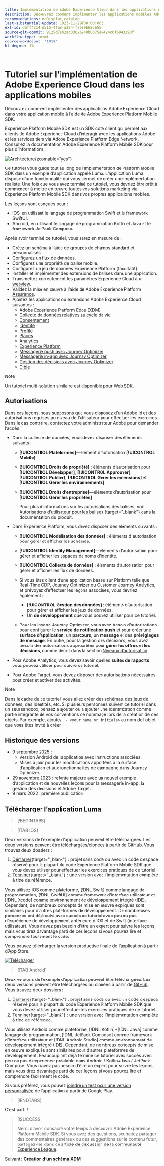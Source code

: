 ```yaml
---
title: Implémentation de Adobe Experience Cloud dans les applications mobiles - Présentation du tutoriel
description: Découvrez comment implémenter les applications mobiles Adobe Experience Cloud. Ce tutoriel vous guide tout au long de l'implémentation des applications Experience Cloud dans un exemple d'application Swift.
recommendations: noDisplay,catalog
last-substantial-update: 2023-11-29T00:00:00Z
exl-id: daff4214-d515-4fad-a224-f7589b685b55
source-git-commit: 9129d7ab2ac33626240b0375e6424c0f6943290f
workflow-type: tm+mt
source-wordcount: '1018'
ht-degree: 1%

---
```


# Tutoriel sur l’implémentation de Adobe Experience Cloud dans les applications mobiles

Découvrez comment implémenter des applications Adobe Experience Cloud dans votre application mobile à l’aide de Adobe Experience Platform Mobile SDK.

Experience Platform Mobile SDK est un SDK côté client qui permet aux clients de Adobe Experience Cloud d’interagir avec les applications Adobe et les services tiers via Adobe Experience Platform Edge Network. Consultez la [documentation Adobe Experience Platform Mobile SDK](https://developer.adobe.com/client-sdks/home/) pour plus d’informations.

![Architecture](assets/architecture.png){zoomable="yes"}


Ce tutoriel vous guide tout au long de l’implémentation de Platform Mobile SDK dans un exemple d’application appelé Luma. L’application Luma dispose d’une fonctionnalité qui vous permet de créer une implémentation réaliste. Une fois que vous avez terminé ce tutoriel, vous devriez être prêt à commencer à mettre en œuvre toutes vos solutions marketing via Experience Platform Mobile SDK dans vos propres applications mobiles.

Les leçons sont conçues pour :

* iOS, en utilisant le langage de programmation Swift et le framework SwiftUI.
* Android, en utilisant le langage de programmation Kotlin et Java et le framework JetPack Compose.

Après avoir terminé ce tutoriel, vous serez en mesure de :

* Créez un schéma à l’aide de groupes de champs standard et personnalisés.
* Configurez un flux de données.
* Configurez une propriété de balise mobile.
* Configurez un jeu de données Experience Platform (facultatif).
* Installer et implémenter des extensions de balises dans une application.
* Transmettez correctement les paramètres Experience Cloud à un [webview](web-views.md).
* Validez la mise en œuvre à l’aide de [Adobe Experience Platform Assurance](assurance.md).
* Ajoutez les applications ou extensions Adobe Experience Cloud suivantes :
   * [Adobe Experience Platform Edge (XDM)](events.md)
   * [Collecte de données relatives au cycle de vie](lifecycle-data.md)
   * [Consentement](consent.md)
   * [Identité](identity.md)
   * [Profile](profile.md)
   * [Places](places.md)
   * [Analytics](analytics.md)
   * [Experience Platform](platform.md)
   * [Messagerie push avec Journey Optimizer](journey-optimizer-push.md)
   * [Messagerie in-app avec Journey Optimizer](journey-optimizer-inapp.md)
   * [Gestion des décisions avec Journey Optimizer](journey-optimizer-offers.md)
   * [Cible](target.md)


>[!NOTE]
>
>Un tutoriel multi-solution similaire est disponible pour [Web SDK](../tutorial-web-sdk/overview.md).

## Autorisations

Dans ces leçons, nous supposons que vous disposez d’un Adobe Id et des autorisations requises au niveau de l’utilisateur pour effectuer les exercices. Dans le cas contraire, contactez votre administrateur Adobe pour demander l’accès.

* Dans la collecte de données, vous devez disposer des éléments suivants :
   * **[!UICONTROL Plateformes]**—élément d&#39;autorisation **[!UICONTROL Mobile]**
   * **[!UICONTROL Droits de propriété]** : éléments d’autorisation pour **[!UICONTROL Développer]**, **[!UICONTROL Approuver]**, **[!UICONTROL Publier]**, **[!UICONTROL Gérer les extensions]** et **[!UICONTROL Gérer les environnements]**.
   * **[!UICONTROL Droits d’entreprise]**—éléments d’autorisation pour **[!UICONTROL Gérer les propriétés]**

     Pour plus d’informations sur les autorisations des balises, voir [ Autorisations d’utilisateur pour les balises ](https://experienceleague.adobe.com/fr/docs/experience-platform/tags/admin/user-permissions){target="_blank"} dans la documentation du produit.
* Dans Experience Platform, vous devez disposer des éléments suivants :
   * **[!UICONTROL Modélisation des données]** : éléments d&#39;autorisation pour gérer et afficher les schémas.
   * **[!UICONTROL Identity Management]**—éléments d&#39;autorisation pour gérer et afficher les espaces de noms d&#39;identité.
   * **[!UICONTROL Collecte de données]** : éléments d’autorisation pour gérer et afficher les flux de données.

   * Si vous êtes client d’une application basée sur Platform telle que Real-Time CDP, Journey Optimizer ou Customer Journey Analytics, et prévoyez d’effectuer les leçons associées, vous devriez également :
      * **[!UICONTROL Gestion des données]** : éléments d’autorisation pour gérer et afficher les jeux de données.
      * Un **de développement** que vous pouvez utiliser pour ce tutoriel.

   * Pour les leçons Journey Optimizer, vous avez besoin d’autorisations pour configurer le **service de notification push** et pour créer une **surface d’application**, un **parcours**, un **message** et des **préréglages de message**. En outre, pour la gestion des décisions, vous avez besoin des autorisations appropriées pour **gérer les offres** et **les décisions**, comme décrit dans la section [Niveaux d’autorisation](https://experienceleague.adobe.com/fr/docs/journey-optimizer/using/access-control/high-low-permissions).

* Pour Adobe Analytics, vous devez savoir quelles **suites de rapports** vous pouvez utiliser pour suivre ce tutoriel.

* Pour Adobe Target, vous devez disposer des autorisations nécessaires pour créer et activer des activités.


>[!NOTE]
>
>Dans le cadre de ce tutoriel, vous allez créer des schémas, des jeux de données, des identités, etc. Si plusieurs personnes suivent ce tutoriel dans un seul sandbox, pensez à ajouter ou à ajouter une identification comme partie intégrante de vos conventions de nommage lors de la création de ces objets. Par exemple, ajoutez ` - <your name or initials>` au nom de l’objet que vous êtes invité à créer.

## Historique des versions

* 9 septembre 2025 :
   * Version Android de l’application avec instructions associées.
   * Mises à jour pour les modifications apportées à la surface d’application et aux fonctionnalités de campagne dans Journey Optimizer.
* 29 novembre 2023 : refonte majeure avec un nouvel exemple d’application et de nouvelles leçons pour la messagerie in-app, la gestion des décisions et Adobe Target.
* 9 mars 2022 : première publication

## Télécharger l’application Luma

>[!BEGINTABS]

>[!TAB iOS]

Deux versions de l’exemple d’application peuvent être téléchargées. Les deux versions peuvent être téléchargées/clonées à partir de [GitHub](https://github.com/Adobe-Marketing-Cloud/Luma-iOS-Mobile-App). Vous trouvez deux dossiers :

1. [Démarrer](https://github.com/Adobe-Marketing-Cloud/Luma-iOS-Mobile-App){target="_blank"} : projet sans code ou avec un code d’espace réservé pour la plupart du code Experience Platform Mobile SDK que vous devez utiliser pour effectuer les exercices pratiques de ce tutoriel.
1. [Terminer](https://github.com/Adobe-Marketing-Cloud/Luma-iOS-Mobile-App){target="_blank"} : une version avec l’implémentation complète à titre de référence.

Vous utilisez iOS comme plateforme, [!DNL Swift] comme langage de programmation, [!DNL SwiftUI] comme framework d’interface utilisateur et [!DNL Xcode] comme environnement de développement intégré (IDE). Cependant, de nombreux concepts de mise en œuvre expliqués sont similaires pour d’autres plateformes de développement. De nombreuses personnes ont déjà suivi avec succès ce tutoriel avec peu ou pas d’expérience de développement antérieure d’iOS et de Swift (interface utilisateur). Vous n’avez pas besoin d’être un expert pour suivre les leçons, mais vous tirez davantage parti de ces leçons si vous pouvez lire et comprendre facilement le code.

Vous pouvez télécharger la version productive finale de l’application à partir d’App Store.

[![Télécharger](assets/download-app.svg)](https://apps.apple.com/us/app/luma-app/id6466588487)

>[!TAB Android]

Deux versions de l’exemple d’application peuvent être téléchargées. Les deux versions peuvent être téléchargées ou clonées à partir de [GitHub](https://github.com/adobe/Luma-Android). Vous trouvez deux dossiers :

1. [Démarrer](https://github.com/adobe/Luma-Android){target="_blank"} : projet sans code ou avec un code d’espace réservé pour la plupart du code Experience Platform Mobile SDK que vous devez utiliser pour effectuer les exercices pratiques de ce tutoriel.
1. [Terminer](https://github.com/adobe/Luma-Android){target="_blank"} : une version avec l’implémentation complète à titre de référence.

Vous utilisez Android comme plateforme, [!DNL Kotlin]+[!DNL Java] comme langage de programmation, [!DNL JetPack Compose] comme framework d’interface utilisateur et [!DNL Android Studio] comme environnement de développement intégré (IDE). Cependant, de nombreux concepts de mise en œuvre expliqués sont similaires pour d’autres plateformes de développement. Beaucoup ont déjà terminé ce tutoriel avec succès avec peu ou pas d’expérience préalable dans Android / Kotlin+Java / JetPack Compose. Vous n’avez pas besoin d’être un expert pour suivre les leçons, mais vous tirez davantage parti de ces leçons si vous pouvez lire et comprendre facilement le code.

Si vous préférez, vous pouvez [joindre un test pour une version personnalisée](https://play.google.com/apps/internaltest/4700642199234438150) de l’application à partir de Google Play.


>[!ENDTABS]

C’est parti !

>[!SUCCESS]
>
>Merci d’avoir consacré votre temps à découvrir Adobe Experience Platform Mobile SDK. Si vous avez des questions, souhaitez partager des commentaires généraux ou des suggestions sur le contenu futur, partagez-les dans ce [article de discussion de la communauté Experience League](https://experienceleaguecommunities.adobe.com/t5/adobe-experience-platform-data/tutorial-discussion-implement-adobe-experience-cloud-in-mobile/td-p/443796?profile.language=fr).

Suivant : **[Création d’un schéma XDM](create-schema.md)**
